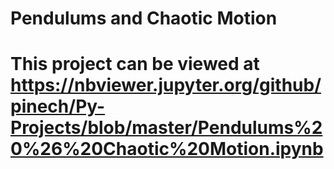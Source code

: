 # Pendulums and Chaotic Motion
# This project can be viewed at https://nbviewer.jupyter.org/github/pinech/Py-Projects/blob/master/Pendulums%20%26%20Chaotic%20Motion.ipynb
